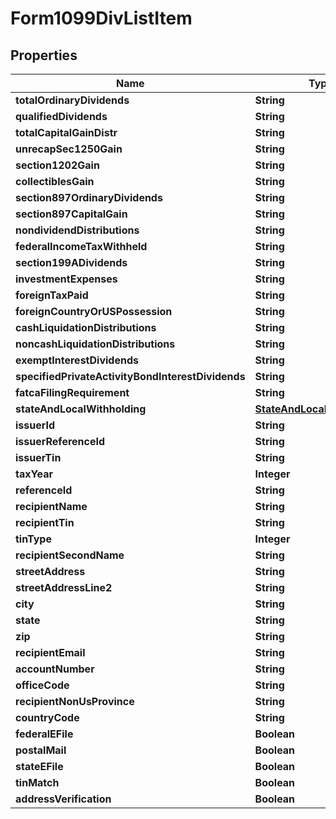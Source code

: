 

# Form1099DivListItem


## Properties

| Name | Type | Description | Notes |
|------------ | ------------- | ------------- | -------------|
|**totalOrdinaryDividends** | **String** |  |  [optional] |
|**qualifiedDividends** | **String** |  |  [optional] |
|**totalCapitalGainDistr** | **String** |  |  [optional] |
|**unrecapSec1250Gain** | **String** |  |  [optional] |
|**section1202Gain** | **String** |  |  [optional] |
|**collectiblesGain** | **String** |  |  [optional] |
|**section897OrdinaryDividends** | **String** |  |  [optional] |
|**section897CapitalGain** | **String** |  |  [optional] |
|**nondividendDistributions** | **String** |  |  [optional] |
|**federalIncomeTaxWithheld** | **String** |  |  [optional] |
|**section199ADividends** | **String** |  |  [optional] |
|**investmentExpenses** | **String** |  |  [optional] |
|**foreignTaxPaid** | **String** |  |  [optional] |
|**foreignCountryOrUSPossession** | **String** |  |  [optional] |
|**cashLiquidationDistributions** | **String** |  |  [optional] |
|**noncashLiquidationDistributions** | **String** |  |  [optional] |
|**exemptInterestDividends** | **String** |  |  [optional] |
|**specifiedPrivateActivityBondInterestDividends** | **String** |  |  [optional] |
|**fatcaFilingRequirement** | **String** |  |  [optional] |
|**stateAndLocalWithholding** | [**StateAndLocalWithholding**](StateAndLocalWithholding.md) |  |  [optional] |
|**issuerId** | **String** |  |  [optional] |
|**issuerReferenceId** | **String** |  |  [optional] |
|**issuerTin** | **String** |  |  [optional] |
|**taxYear** | **Integer** |  |  [optional] |
|**referenceId** | **String** |  |  [optional] |
|**recipientName** | **String** |  |  [optional] |
|**recipientTin** | **String** |  |  [optional] |
|**tinType** | **Integer** |  |  [optional] |
|**recipientSecondName** | **String** |  |  [optional] |
|**streetAddress** | **String** |  |  [optional] |
|**streetAddressLine2** | **String** |  |  [optional] |
|**city** | **String** |  |  [optional] |
|**state** | **String** |  |  [optional] |
|**zip** | **String** |  |  [optional] |
|**recipientEmail** | **String** |  |  [optional] |
|**accountNumber** | **String** |  |  [optional] |
|**officeCode** | **String** |  |  [optional] |
|**recipientNonUsProvince** | **String** |  |  [optional] |
|**countryCode** | **String** |  |  [optional] |
|**federalEFile** | **Boolean** |  |  [optional] |
|**postalMail** | **Boolean** |  |  [optional] |
|**stateEFile** | **Boolean** |  |  [optional] |
|**tinMatch** | **Boolean** |  |  [optional] |
|**addressVerification** | **Boolean** |  |  [optional] |



